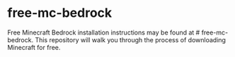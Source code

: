# free-mc-bedrock
Free Minecraft Bedrock installation instructions may be found at # free-mc-bedrock. This repository will walk you through the process of downloading Minecraft for free.
